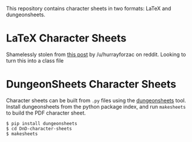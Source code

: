 This repository contains character sheets in two formats: LaTeX and
dungeonsheets.

# LaTeX Character Sheets

Shamelessly stolen from
[this post](https://www.reddit.com/r/DnD/comments/2zh01c/i_made_my_bard_a_customized_character_sheet_using/)
by /u/hurrayforzac on reddit. Looking to turn this into a class file

# DungeonSheets Character Sheets

Character sheets can be built from ``.py`` files using the
[dungeonsheets](https://github.com/canismarko/dungeon-sheets)
tool. Install dungeonsheets from the python package index, and run
``makesheets`` to build the PDF character sheet.

    $ pip install dungeonsheets
    $ cd DnD-character-sheets
    $ makesheets

